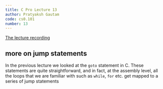 ```yaml
---
title: C Pro Lecture 13
author: Pratyaksh Gautam
code: cs0.101
number: 13
---
```


[The lecture recording](https://youtu.be/5iVfce6ARKk)
## more on jump statements

In the previous lecture we looked at the `goto` statement in C. These statements are quite straightforward,
and in fact, at the assembly level, all the loops that we are familiar with such as `while`, `for` etc. get mapped to a series of jump statements
